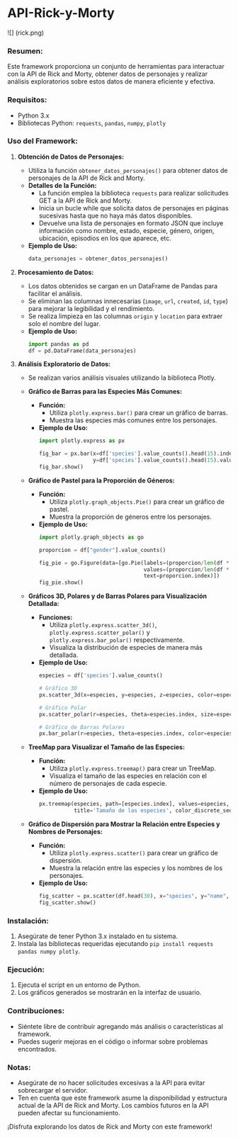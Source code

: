 # API-Rick-y-Morty
![] (rick.png)

### Resumen:
Este framework proporciona un conjunto de herramientas para interactuar con la API de Rick and Morty, obtener datos de personajes y realizar análisis exploratorios sobre estos datos de manera eficiente y efectiva.

### Requisitos:
- Python 3.x
- Bibliotecas Python: `requests`, `pandas`, `numpy`, `plotly`

### Uso del Framework:

1. **Obtención de Datos de Personajes:**
   - Utiliza la función `obtener_datos_personajes()` para obtener datos de personajes de la API de Rick and Morty.
   - **Detalles de la Función:**
     - La función emplea la biblioteca `requests` para realizar solicitudes GET a la API de Rick and Morty.
     - Inicia un bucle while que solicita datos de personajes en páginas sucesivas hasta que no haya más datos disponibles.
     - Devuelve una lista de personajes en formato JSON que incluye información como nombre, estado, especie, género, origen, ubicación, episodios en los que aparece, etc.
   - **Ejemplo de Uso:**
     ```python
     data_personajes = obtener_datos_personajes()
     ```

2. **Procesamiento de Datos:**
   - Los datos obtenidos se cargan en un DataFrame de Pandas para facilitar el análisis.
   - Se eliminan las columnas innecesarias (`image`, `url`, `created`, `id`, `type`) para mejorar la legibilidad y el rendimiento.
   - Se realiza limpieza en las columnas `origin` y `location` para extraer solo el nombre del lugar.
   - **Ejemplo de Uso:**
     ```python
     import pandas as pd
     df = pd.DataFrame(data_personajes)
     ```

3. **Análisis Exploratorio de Datos:**
   - Se realizan varios análisis visuales utilizando la biblioteca Plotly.

   - **Gráfico de Barras para las Especies Más Comunes:**
     - **Función:**
       - Utiliza `plotly.express.bar()` para crear un gráfico de barras.
       - Muestra las especies más comunes entre los personajes.
     - **Ejemplo de Uso:**
       ```python
       import plotly.express as px

       fig_bar = px.bar(x=df['species'].value_counts().head(15).index, 
                        y=df['species'].value_counts().head(15).values)
       fig_bar.show()
       ```

   - **Gráfico de Pastel para la Proporción de Géneros:**
     - **Función:**
       - Utiliza `plotly.graph_objects.Pie()` para crear un gráfico de pastel.
       - Muestra la proporción de géneros entre los personajes.
     - **Ejemplo de Uso:**
       ```python
       import plotly.graph_objects as go

       proporcion = df["gender"].value_counts()

       fig_pie = go.Figure(data=[go.Pie(labels=(proporcion/len(df * 100)).index, 
                                        values=(proporcion/len(df * 100)).values, 
                                        text=proporcion.index)])
       fig_pie.show()
       ```

   - **Gráficos 3D, Polares y de Barras Polares para Visualización Detallada:**
     - **Funciones:**
       - Utiliza `plotly.express.scatter_3d()`, `plotly.express.scatter_polar()` y `plotly.express.bar_polar()` respectivamente.
       - Visualiza la distribución de especies de manera más detallada.
     - **Ejemplo de Uso:**
       ```python
       especies = df['species'].value_counts()

       # Gráfico 3D
       px.scatter_3d(x=especies, y=especies, z=especies, color=especies.index)

       # Gráfico Polar
       px.scatter_polar(r=especies, theta=especies.index, size=especies, color=especies.index)

       # Gráfico de Barras Polares
       px.bar_polar(r=especies, theta=especies.index, color=especies.index)
       ```

   - **TreeMap para Visualizar el Tamaño de las Especies:**
     - **Función:**
       - Utiliza `plotly.express.treemap()` para crear un TreeMap.
       - Visualiza el tamaño de las especies en relación con el número de personajes de cada especie.
     - **Ejemplo de Uso:**
       ```python
       px.treemap(especies, path=[especies.index], values=especies, height=700, 
                  title='Tamaño de las especies', color_discrete_sequence=px.colors.qualitative.Dark2)
       ```

   - **Gráfico de Dispersión para Mostrar la Relación entre Especies y Nombres de Personajes:**
     - **Función:**
       - Utiliza `plotly.express.scatter()` para crear un gráfico de dispersión.
       - Muestra la relación entre las especies y los nombres de los personajes.
     - **Ejemplo de Uso:**
       ```python
       fig_scatter = px.scatter(df.head(30), x="species", y="name", color="species")
       fig_scatter.show()
       ```

### Instalación:
1. Asegúrate de tener Python 3.x instalado en tu sistema.
2. Instala las bibliotecas requeridas ejecutando `pip install requests pandas numpy plotly`.

### Ejecución:
1. Ejecuta el script en un entorno de Python.
2. Los gráficos generados se mostrarán en la interfaz de usuario.

### Contribuciones:
- Siéntete libre de contribuir agregando más análisis o características al framework.
- Puedes sugerir mejoras en el código o informar sobre problemas encontrados.

### Notas:
- Asegúrate de no hacer solicitudes excesivas a la API para evitar sobrecargar el servidor.
- Ten en cuenta que este framework asume la disponibilidad y estructura actual de la API de Rick and Morty. Los cambios futuros en la API pueden afectar su funcionamiento.

¡Disfruta explorando los datos de Rick and Morty con este framework!
